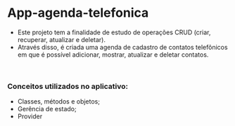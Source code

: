 # App-agenda-telefonica

- Este projeto tem a finalidade de estudo de operações CRUD (criar, recuperar, atualizar e deletar). 
- Através disso, é criada uma agenda de cadastro de contatos telefônicos em que é possível adicionar, mostrar, atualizar e deletar contatos.

<Br>

### Conceitos utilizados no aplicativo:
- Classes, métodos e objetos;
- Gerência de estado;
- Provider

